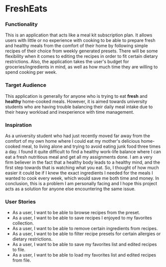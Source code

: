 # FreshEats

### Functionality
This is an application that acts like a meal kit subscription plan. It allows users with little or no experience with cooking to be able to prepare fresh and 
healthy meals from the comfort of their home by following simple recipes of their choice from weekly generated presets. There will be some flexibility when it comes to editing the recipes in order to fit certain dietary restrictions. 
Also, the application takes the user's budget for groceries/ingredients in mind, as well as how much time they are willing to spend cooking per week.

### Target Audience
This application is generally for anyone who is trying to eat **fresh** and **healthy** home-cooked meals. However, it is aimed towards 
university students who are having trouble balancing their daily meal intake due to their 
heavy workload and inexperience with time management.

### Inspiration
As a university student who had just recently moved far away from the comfort of my own home where I could eat my mother's delicious home-cooked meal, to living alone and trying to avoid eating junk food three times  a day. I found it quite difficult to find a healthy work-life 
balance where I can eat a fresh nutritious meal and get all my assignments done. I am a very firm believer in the fact that 
a healthy body leads to a healthy mind, and the first step towards that is watching what you eat. So, I thought of how much easier it could be if I knew the exact ingredients I needed for the meals I wanted to cook every week, which would save me both time and money. 
In conclusion, this is a problem I am personally facing and I hope this project acts as a solution for anyone else encountering the same issue.

### User Stories
- As a user, I want to be able to browse recipes from the preset.
- As a user, I want to be able to save recipes I enjoyed to my favorites collection.
- As a user, I want to be able to remove certain ingredients from recipes.
- As a user, I want to be able to filter recipe presets for certain allergies or dietary restrictions.
- As a user, I want to be able to save my favorites list and edited recipes to file.
- As a user, I want to be able to load my favorites list and edited recipes from file.



 
